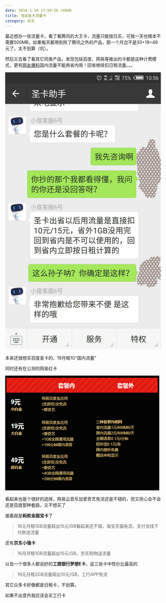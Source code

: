 ```yaml
---
date: 2018-1-10 17:50:56 +0800
title: 浅谈各大流量卡
category: 杂文
---
```


最近想办一张流量卡，看了看腾讯的大王卡，流量只能按日买，可我一天也根本不需要500MB，如果每天都用到除了腾讯之外的产品，那一个月岂不是30+19=49元了，太不划算（坑）。

<!-- more -->

然后又去看了看其它同类产品，发现包括百度、网易等推出的卡都是这种计费模式，更有[网友爆料](https://www.zhihu.com/question/62783747/answer/202053421)国内流量不能再省内用！回省继续扣日租流量。。。

![](/pics/2018/01/1001.jpg)

本来还很想买百度圣卡的，19月租1G“国内流量”

同时还有在公测的网易红卡

![](/pics/2018/01/1002.png)

看起来也是个很好的选择，网易云音乐加爱奇艺免流还是不错的，但又担心会不会还是百度那种套路，又不想买了

接着就是**蚂蚁金服宝卡**了

> 16元月租1GB流量超出15元/GB看起来还不错，淘宝天猫免流，支付宝线下付款送流量

还有**京东小强卡**

> 16月月租1GB流量超出15元/GB，京东购物送流量

以及一个很多人都说好的**工商银行梦想E卡**，这三张卡中性价比最高的

> 19元月租2GB流量超出10元/GB，工行APP免流

其它众多卡好像都是日租卡，不划算。

如果不出意外我应该会买工行卡
